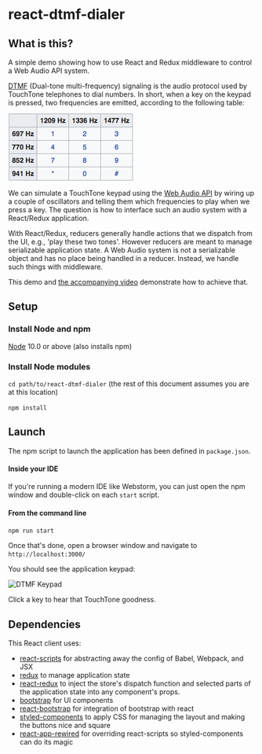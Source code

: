 # react-dtmf-dialer

## What is this?
A simple demo showing how to use React and Redux middleware to control a Web Audio API system.

[DTMF](https://en.wikipedia.org/wiki/Dual-tone_multi-frequency_signaling) (Dual-tone multi-frequency) signaling is the
audio protocol used by TouchTone telephones to dial numbers. In short, when a key on the keypad is pressed, two 
frequencies are emitted, according to the following table:

![DTMF Tones](public/dtmf-tones.png "DTMF Tones")

We can simulate a TouchTone keypad using the 
[Web Audio API](https://developer.mozilla.org/en-US/docs/Web/API/Web_Audio_API) 
by wiring up a couple of
oscillators and telling them which frequencies to play when we press a key. The
question is how to interface such an audio system with a React/Redux application.

With React/Redux, reducers generally handle actions that we dispatch from the UI,
e.g., 'play these two tones'. However reducers are meant to manage serializable 
application state. A Web Audio system is not a serializable object and has no place 
being handled in a reducer. Instead, we handle such things with middleware. 

This demo and [the accompanying video](https://youtu.be/zps9YDPJha0) demonstrate how to achieve that.

## Setup

### Install Node and npm
[Node](https://nodejs.org/en/download/) 10.0 or above (also installs npm)

### Install Node modules
```cd path/to/react-dtmf-dialer``` (the rest of this document assumes you are at this location)

```npm install```

## Launch

The npm script to launch the application has been defined in ```package.json```.

#### Inside your IDE
If you're running a modern IDE like Webstorm, you can just open the npm window and double-click on each ```start``` script. 

#### From the command line

```npm run start```

Once that's done, open a browser window and navigate to ```http://localhost:3000/```

You should see the application keypad:

![DTMF Keypad](public/dialpad.png "Touch Tone Keypad")

Click a key to hear that TouchTone goodness.

## Dependencies
This React client uses:
  * [react-scripts](https://www.npmjs.com/package/react-scripts) for abstracting away the config of Babel, Webpack, and JSX
  * [redux](https://github.com/reduxjs/redux) to manage application state
  * [react-redux](https://github.com/reduxjs/react-redux) to inject the store's dispatch function and selected parts of the 
application state into any component's props. 
  * [bootstrap](https://getbootstrap.com/) for UI components
  * [react-bootstrap](https://react-bootstrap.github.io/) for integration of bootstrap with react
  * [styled-components](https://www.styled-components.com/) to apply CSS for managing the layout and making the buttons nice and square
  * [react-app-rewired](https://github.com/timarney/react-app-rewired) for overriding react-scripts so styled-components can do its magic
  
